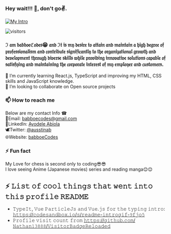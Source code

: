 ### Hey wait!!! 👋, don't go✌.
[<img src="./Intro.gif" alt="My Intro" title="👋 Hi there! I'm babboeCodes"/>](https://babboe1.github.io/)

![visitors](https://visitor-badge-reloaded.herokuapp.com/badge?page_id=babboe1.babboeCodes&color=00df00)

<!--
**babboe1/babboe1** is a ✨ _special_ ✨ repository because its `README.md` (this file) appears on your GitHub profile.

Here are some ideas to get you started:

- 🔭 I’m currently working on ...
- 🌱 I’m currently learning ...
- 👯 I’m looking to collaborate on ...
- 🤔 I’m looking for help with ...
- 💬 Ask me about ...
- 📫 How to reach me: ...
- 😄 Pronouns: ...
- ⚡ Fun fact: ...
-->
### ℑ 𝔞𝔪 𝔟𝔞𝔟𝔟𝔬𝔢ℭ𝔬𝔡𝔢𝔰😁 𝔞𝔫𝔡 ℑ𝔱 𝔦𝔰 𝔪𝔶 𝔡𝔢𝔰𝔦𝔯𝔢 𝔱𝔬 𝔞𝔱𝔱𝔞𝔦𝔫 𝔞𝔫𝔡 𝔪𝔞𝔦𝔫𝔱𝔞𝔦𝔫 𝔞 𝔥𝔦𝔤𝔥 𝔡𝔢𝔤𝔯𝔢𝔢 𝔬𝔣 𝔭𝔯𝔬𝔣𝔢𝔰𝔰𝔦𝔬𝔫𝔞𝔩𝔦𝔰𝔪 𝔞𝔫𝔡 𝔠𝔬𝔫𝔱𝔯𝔦𝔟𝔲𝔱𝔢 𝔰𝔦𝔤𝔫𝔦𝔣𝔦𝔠𝔞𝔫𝔱𝔩𝔶 𝔱𝔬 𝔱𝔥𝔢 𝔬𝔯𝔤𝔞𝔫𝔦𝔷𝔞𝔱𝔦𝔬𝔫𝔞𝔩 𝔤𝔯𝔬𝔴𝔱𝔥 𝔞𝔫𝔡 𝔡𝔢𝔳𝔢𝔩𝔬𝔭𝔪𝔢𝔫𝔱 𝔱𝔥𝔯𝔬𝔲𝔤𝔥 𝔡𝔦𝔳𝔢𝔯𝔰𝔢 𝔰𝔨𝔦𝔩𝔩𝔰 𝔴𝔥𝔦𝔩𝔢 𝔭𝔯𝔬𝔳𝔦𝔡𝔦𝔫𝔤 𝔦𝔫𝔫𝔬𝔳𝔞𝔱𝔦𝔳𝔢 𝔰𝔬𝔩𝔲𝔱𝔦𝔬𝔫𝔰 𝔠𝔞𝔭𝔞𝔟𝔩𝔢 𝔬𝔣 𝔰𝔞𝔱𝔦𝔰𝔣𝔶𝔦𝔫𝔤 𝔞𝔫𝔡 𝔪𝔞𝔦𝔫𝔱𝔞𝔦𝔫𝔦𝔫𝔤 𝔱𝔥𝔢 𝔠𝔬𝔯𝔭𝔬𝔯𝔞𝔱𝔢 𝔦𝔫𝔱𝔢𝔯𝔢𝔰𝔱 𝔬𝔣 𝔪𝔶 𝔢𝔪𝔭𝔩𝔬𝔶𝔢𝔯 𝔞𝔫𝔡 𝔠𝔲𝔰𝔱𝔬𝔪𝔢𝔯𝔰.</br>
🌱 I’m currently learning React.js, TypeScript and improving my HTML, CSS skills and JavaScript knowledge. </br>
 👯 I’m looking to collaborate on Open source projects </br>
  ### 📫 How to reach me <br />
  Below are my contact Info ☎<br/>
    📩Email: babboecodes@gmail.com </br>
    👔LinkedIn: [Ayodele Abiola](https://www.linkedin.com/in/abiola-ayodele-5a10651b7/) <br />
    🕊Twitter: [@ausstinab](https://www.twitter.com/ausstinab) <br />
    🌐Website: [babboeCodes](https://babboecodes.netlify.app/)
    
 ### ⚡ Fun fact <br />
 My Love for chess is second only to coding😎😎 <br/>
 I love seeing Anime (Japanese movies) series and reading manga😌😌
 
 ## ⚡ 𝙻𝚒𝚜𝚝 𝚘𝚏 𝚌𝚘𝚘𝚕 𝚝𝚑𝚒𝚗𝚐𝚜 𝚝𝚑𝚊𝚝 𝚠𝚎𝚗𝚝 𝚒𝚗𝚝𝚘 𝚝𝚑𝚒𝚜 𝚙𝚛𝚘𝚏𝚒𝚕𝚎 𝚁𝙴𝙰𝙳𝙼𝙴
- 𝚃𝚢𝚙𝚎𝙸𝚝, 𝚅𝚞𝚎 𝙿𝚊𝚛𝚝𝚒𝚌𝚕𝚎𝙹𝚜 𝚊𝚗𝚍 𝚅𝚞𝚎.𝚓𝚜 𝚏𝚘𝚛 𝚝𝚑𝚎 𝚝𝚢𝚙𝚒𝚗𝚐 𝚒𝚗𝚝𝚛𝚘: [𝚑𝚝𝚝𝚙𝚜://𝚌𝚘𝚍𝚎𝚜𝚊𝚗𝚍𝚋𝚘𝚡.𝚒𝚘/𝚜/𝚛𝚎𝚊𝚍𝚖𝚎-𝚒𝚗𝚝𝚛𝚘𝚐𝚒𝚏-𝟿𝚏𝚓𝚘𝟻](https://codesandbox.io/s/readme-introgif-9fjo5) <!-- Thanks to @matyo91's helpful comments in their profile README! -->
- 𝙿𝚛𝚘𝚏𝚒𝚕𝚎 𝚟𝚒𝚜𝚒𝚝 𝚌𝚘𝚞𝚗𝚝 𝚏𝚛𝚘𝚖 [𝚑𝚝𝚝𝚙𝚜://𝚐𝚒𝚝𝚑𝚞𝚋.𝚌𝚘𝚖/𝙽𝚊𝚝𝚑𝚊𝚗𝟷𝟹𝟾𝟾𝟾/𝚅𝚒𝚜𝚒𝚝𝚘𝚛𝙱𝚊𝚍𝚐𝚎𝚁𝚎𝚕𝚘𝚊𝚍𝚎𝚍](https://github.com/Nathan13888/VisitorBadgeReloaded)
 
